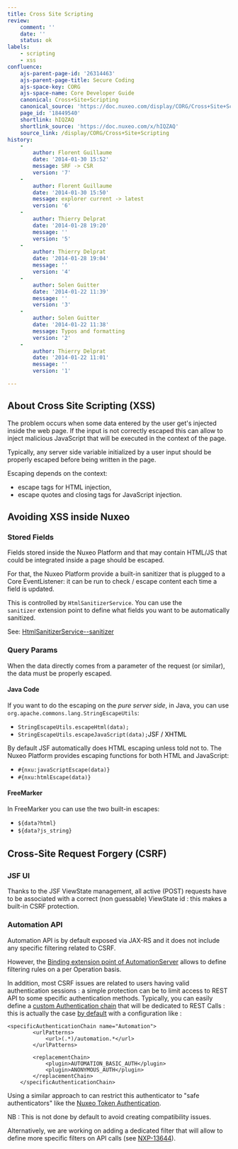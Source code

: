 ```yaml
---
title: Cross Site Scripting
review:
    comment: ''
    date: ''
    status: ok
labels:
    - scripting
    - xss
confluence:
    ajs-parent-page-id: '26314463'
    ajs-parent-page-title: Secure Coding
    ajs-space-key: CORG
    ajs-space-name: Core Developer Guide
    canonical: Cross+Site+Scripting
    canonical_source: 'https://doc.nuxeo.com/display/CORG/Cross+Site+Scripting'
    page_id: '18449540'
    shortlink: hIQZAQ
    shortlink_source: 'https://doc.nuxeo.com/x/hIQZAQ'
    source_link: /display/CORG/Cross+Site+Scripting
history:
    - 
        author: Florent Guillaume
        date: '2014-01-30 15:52'
        message: SRF -> CSR
        version: '7'
    - 
        author: Florent Guillaume
        date: '2014-01-30 15:50'
        message: explorer current -> latest
        version: '6'
    - 
        author: Thierry Delprat
        date: '2014-01-28 19:20'
        message: ''
        version: '5'
    - 
        author: Thierry Delprat
        date: '2014-01-28 19:04'
        message: ''
        version: '4'
    - 
        author: Solen Guitter
        date: '2014-01-22 11:39'
        message: ''
        version: '3'
    - 
        author: Solen Guitter
        date: '2014-01-22 11:38'
        message: Typos and formatting
        version: '2'
    - 
        author: Thierry Delprat
        date: '2014-01-22 11:01'
        message: ''
        version: '1'

---
```

## About Cross Site Scripting (XSS)

The problem occurs when some data entered by the user get's injected inside the web page. If the input is not correctly escaped this can allow to inject malicious JavaScript that will be executed in the context of the page.

Typically, any server side variable initialized by a user input should be properly escaped before being written in the page.

Escaping depends on the context:

*   escape tags for HTML injection,
*   escape quotes and closing tags for JavaScript injection.

## Avoiding XSS inside Nuxeo

### Stored Fields

Fields stored inside the Nuxeo Platform and that may contain HTML/JS that could be integrated inside a page should be escaped.

For that, the Nuxeo Platform provide a built-in sanitizer that is plugged to a Core EventListener: it can be run to check / escape content each time a field is updated.

This is controlled by `HtmlSanitizerService`. You can use the `sanitizer`&nbsp;extension point to define what fields you want to be automatically sanitized.

See:&nbsp;[HtmlSanitizerService--sanitizer](http://explorer.nuxeo.org/nuxeo/site/distribution/latest/viewExtensionPoint/org.nuxeo.ecm.platform.htmlsanitizer.HtmlSanitizerService--sanitizer)

### Query Params

When the data directly comes from a parameter of the request (or similar), the data must be properly escaped.

#### Java Code

If you want to do the escaping on the _pure server side_, in Java, you can use `org.apache.commons.lang.StringEscapeUtils`:

*   `StringEscapeUtils.escapeHtml(data);`
*   `StringEscapeUtils.escapeJavaScript(data);`<span style="color: rgb(0,0,0);">JSF / XHTML</span>

By default JSF automatically does HTML escaping unless told not to. The Nuxeo Platform provides escaping functions for both HTML and JavaScript:

*   `#{nxu:javaScriptEscape(data)}`
*   `#{nxu:htmlEscape(data)}`

#### FreeMarker

In FreeMarker you can use the two built-in escapes:

*   `${data?html}`
*   `${data?js_string}`

## Cross-Site Request Forgery (<span style="line-height: 1.5;">CSRF)</span>

### JSF UI&nbsp;

Thanks to the JSF ViewState management, all active (POST) requests have to be associated with a correct (non guessable) ViewState id : this makes a built-in CSRF protection.

### Automation API

Automation API is by default exposed via JAX-RS and it does not include any specific filtering related to CSRF.

However, the&nbsp;[Binding extension point of AutomationServer](http://explorer.nuxeo.org/nuxeo/site/distribution/current/viewExtensionPoint/org.nuxeo.ecm.automation.server.AutomationServer--bindings) allows to define filtering rules on a per Operation basis.

In addition, most CSRF issues are related to users having valid authentication sessions : a simple protection can be to limit access to REST API to some specific authentication methods.
Typically, you can easily define a [custom Authentication chain](http://explorer.nuxeo.org/nuxeo/site/distribution/current/viewExtensionPoint/org.nuxeo.ecm.platform.ui.web.auth.service.PluggableAuthenticationService--specificChains) that will be dedicated to REST Calls : this is actually the case [by default](http://explorer.nuxeo.org/nuxeo/site/distribution/current/viewContribution/org.nuxeo.ecm.automation.server.auth.config--specificChains) with a configuration like : &nbsp;

```
<specificAuthenticationChain name="Automation">
        <urlPatterns>
            <url>(.*)/automation.*</url>
        </urlPatterns>

        <replacementChain>
            <plugin>AUTOMATION_BASIC_AUTH</plugin>
            <plugin>ANONYMOUS_AUTH</plugin>
        </replacementChain>
    </specificAuthenticationChain>
```

Using a similar approach to can restrict this authenticator to "safe authenticators" like the [Nuxeo Token Authentication](https://github.com/nuxeo/nuxeo-platform-login/tree/master/nuxeo-platform-login-token).

NB : This is not done by default to avoid creating compatibility issues.

Alternatively, we are working on adding a dedicated filter that will allow to define more specific filters on API calls (see [NXP-13644](https://jira.nuxeo.com/browse/NXP-13644)).

&nbsp;

&nbsp;

&nbsp;

&nbsp;

&nbsp;

&nbsp;

&nbsp;

&nbsp;

&nbsp;

&nbsp;